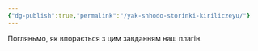 ```yaml
---
{"dg-publish":true,"permalink":"/yak-shhodo-storinki-kiriliczeyu/"}
---
```



Погляньмо, як впорається з цим завданням наш плагін.